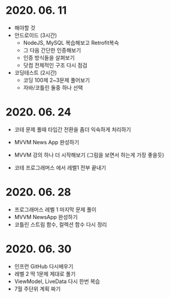 # 2020. 06. 11

-  해야할 것
  - 안드로이드 (3시간)
    - NodeJS, MySQL 복습해보고 Retrofit복슥
    - 그 다음 간단한 인증해보기
    - 인증 방식들을 살펴보기
    - 닷컴 전체적인 구조 다시 점검  
  - 코딩테스트 (2시간)
    - 코딩 100제 2~3문제 풀어보기
    - 자바/코틀린 둘중 하나 선택
    
    
 # 2020. 06. 24

- 코테 문제 풀때 타입간 전환을 좀더 익숙하게 처리하기

- MVVM News App 완성하기

- MVVM 강의 하나 더 시작해보기 (그림을 보면서 하는게 가장 좋을듯)
- 코테 프로그래머스 에서 레벨1 전부 끝내기

# 2020. 06. 28

- 프로그래머스 레벨 1 마지막 문제 풀이
- MVVM NewsApp 완성하기
- 코틀린 스트림 함수, 컬렉션 함수 다시 정리


# 2020. 06. 30

- 인프런 GitHub 다시배우기
- 레벨 2 딱 1문제 제대로 풀기
- ViewModel, LiveData 다시 한번 복습
- 7월 주단위 계획 짜기
